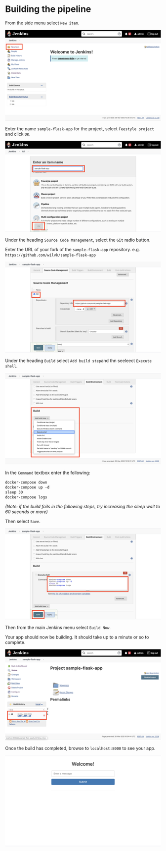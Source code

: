 # Building the pipeline

From the side menu select `New item`.

![](images/8a.png)

Enter the name `sample-flask-app` for the project, select `Feestyle project` and click `OK`.

![](images/9.png)

Under the heading `Source Code Management`, select the `Git` radio button.

Enter the URL of your fork of the `sample-flask-app` repository. e.g. `https://github.com/wilvk/sample-flask-app`

![](images/11.png)

Under the heading `Build` select `Add build step`and thn seeleect `Execute shell`.

![](images/12.png)

In the `Command` textbox enter the following:

```
docker-compose down
docker-compose up -d
sleep 30
docker-compose logs
```

_(Note: if the build fails in the following steps, try increasing the sleep wait to 60 seconds or more)_

Then select `Save`.

![](images/13.png)

Then from the main Jenkins menu select `Build Now`.

Your app should now be building. It should take up to a minute or so to complete.

![](images/14.png)

Once the build has completed, browse to `localhost:8000` to see your app.

![](images/15.png)
